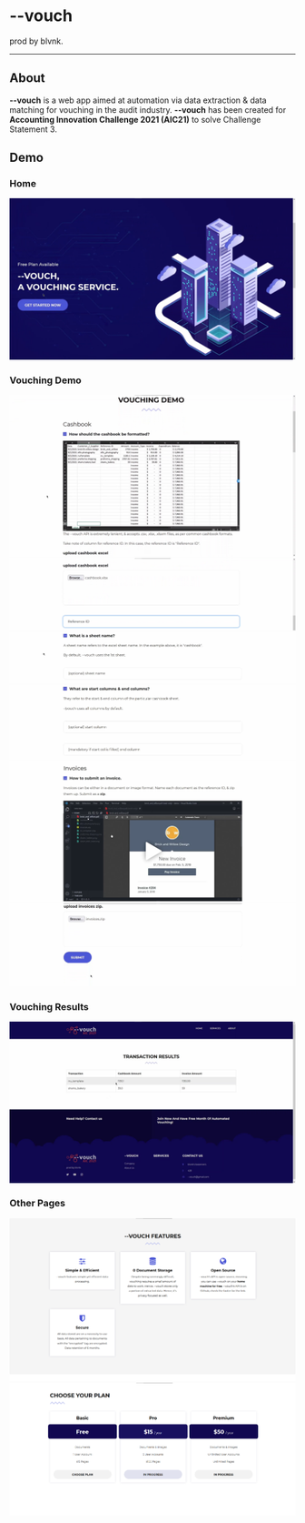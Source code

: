 # --vouch

prod by blvnk.

---

## About

**--vouch** is a web app aimed at automation via data extraction & data matching for vouching in the audit industry. **--vouch** has been created for **Accounting Innovation Challenge 2021 (AIC21)** to solve Challenge Statement 3.

## Demo

### Home

![home page](demo/vouch_home.png)

### Vouching Demo

![](demo/vouching_demo_1.png) ![](demo/vouching_demo_2.png) ![](demo/vouching_demo_3.png) ![](demo/vouching_demo_4.png) ![](demo/vouching_demo_5.png) ![](demo/vouching_demo_6.png)

### Vouching Results

![](demo/vouching_results.png)

### Other Pages

![](demo/--vouch_features.png) ![](demo/--vouch_pricing.png)